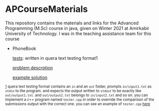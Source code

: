 # APCourseMaterials
This repository contains the materials and links for the Advanced Programming (M.Sc) course in java, given on Winter 2021 at Amirkabir University of Technology. I was in the teaching assistance team for this course

- PhoneBook

    [tests](./Phonebook/decription.md): written in quera text testing format<a name="myfootnote1">1</a>

    [problem descrption](./Phonebook/decription.md)

    [example solution](./PhoneBook/solution/Main.java)





<sup>[1](#myfootnote1) quera text testing format contains an `in` and an `out` folder, prompts `in/input1.txt` as `stdin` to the program. and expects the output written to `stdout` to be exactly like `out/output1.txt`. 
and `out/output2.txt` belongs to `in/input2.txt` and so on. you can implement a *c++* program named `tester.cpp` in order to override the comparison of the submissions output with the correct one. you can see an example of `tester.cpp` [here](./Phonebook/tests/tester.cpp)
</sup>